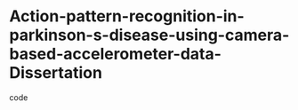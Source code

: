 # Action-pattern-recognition-in-parkinson-s-disease-using-camera-based-accelerometer-data-Dissertation
code
